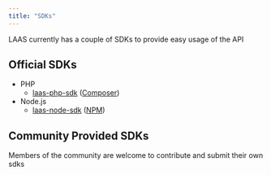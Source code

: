 ```yaml
---
title: "SDKs"
---
```


LAAS currently has a couple of SDKs to provide easy usage of the API

## Official SDKs
- PHP
  - <a href='https://github.com/peteradeojo/laas-php-sdk'>laas-php-sdk</a> (<a href='https://packagist.org/packages/peteradeojo/laas-php-sdk'>Composer</a>)
- Node.js
  - <a href='https://github.com/peteradeojo/laas-node-sdk'>laas-node-sdk</a> (<a href='https://npmjs.com/@peteradeojo/laas-sdk'>NPM</a>)

## Community Provided SDKs
Members of the community are welcome to contribute and submit their own sdks